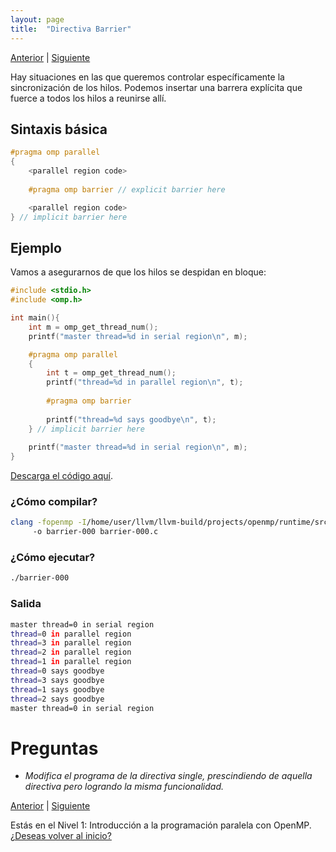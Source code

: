 ```yaml
---
layout: page
title:  "Directiva Barrier"
---
```

[Anterior](atomic-000.html) | [Siguiente](practice2-000.html)

Hay situaciones en las que queremos controlar específicamente la sincronización de los hilos. 
Podemos insertar una barrera explícita que fuerce a todos los hilos a reunirse allí.

## Sintaxis básica
```c
#pragma omp parallel
{
    <parallel region code>
    
    #pragma omp barrier // explicit barrier here

    <parallel region code>
} // implicit barrier here
``` 
## Ejemplo
Vamos a asegurarnos de que los hilos se despidan en bloque:
```c
#include <stdio.h>
#include <omp.h>

int main(){
    int m = omp_get_thread_num();
    printf("master thread=%d in serial region\n", m);

    #pragma omp parallel
    {
        int t = omp_get_thread_num();
        printf("thread=%d in parallel region\n", t);
        
        #pragma omp barrier
    
        printf("thread=%d says goodbye\n", t);
    } // implicit barrier here
    
    printf("master thread=%d in serial region\n", m);
}
```
[Descarga el código aquí](../codigo/barrier-000.c).

### ¿Cómo compilar?
```bash
clang -fopenmp -I/home/user/llvm/llvm-build/projects/openmp/runtime/src/ 
     -o barrier-000 barrier-000.c
```
### ¿Cómo ejecutar?
```bash
./barrier-000 
```
### Salida
```bash
master thread=0 in serial region
thread=0 in parallel region
thread=3 in parallel region
thread=2 in parallel region
thread=1 in parallel region
thread=0 says goodbye
thread=3 says goodbye
thread=1 says goodbye
thread=2 says goodbye
master thread=0 in serial region
```
# Preguntas 

* _Modifica el programa de la directiva single, prescindiendo de aquella directiva pero logrando la misma funcionalidad._


[Anterior](atomic-000.html) | [Siguiente](practice2-000.html)

<div class=coursetitle>Estás en el Nivel 1: Introducción a la programación paralela con OpenMP. <a href="main.html">¿Deseas volver al inicio?</a> </div>
